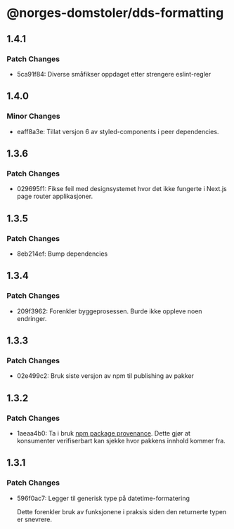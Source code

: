 # @norges-domstoler/dds-formatting

## 1.4.1

### Patch Changes

- 5ca91f84: Diverse småfikser oppdaget etter strengere eslint-regler

## 1.4.0

### Minor Changes

- eaff8a3e: Tillat versjon 6 av styled-components i peer dependencies.

## 1.3.6

### Patch Changes

- 029695f1: Fikse feil med designsystemet hvor det ikke fungerte i Next.js page router applikasjoner.

## 1.3.5

### Patch Changes

- 8eb214ef: Bump dependencies

## 1.3.4

### Patch Changes

- 209f3962: Forenkler byggeprosessen. Burde ikke oppleve noen endringer.

## 1.3.3

### Patch Changes

- 02e499c2: Bruk siste versjon av npm til publishing av pakker

## 1.3.2

### Patch Changes

- 1aeaa4b0: Ta i bruk [npm package provenance](https://github.blog/2023-04-19-introducing-npm-package-provenance/).
  Dette gjør at konsumenter verifiserbart kan sjekke hvor pakkens innhold kommer fra.

## 1.3.1

### Patch Changes

- 596f0ac7: Legger til generisk type på datetime-formatering

  Dette forenkler bruk av funksjonene i praksis siden den returnerte typen er snevrere.
